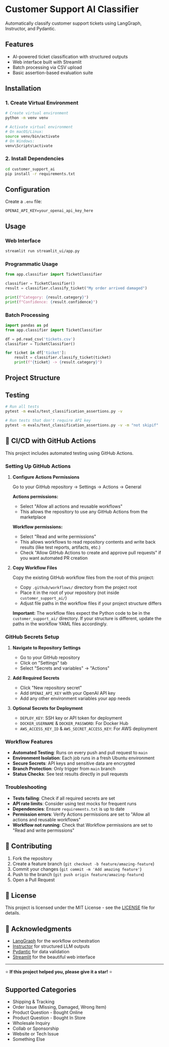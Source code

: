 # Customer Support AI Classifier

Automatically classify customer support tickets using LangGraph, Instructor, and Pydantic.

## Features

- AI-powered ticket classification with structured outputs
- Web interface built with Streamlit
- Batch processing via CSV upload
- Basic assertion-based evaluation suite

## Installation

### 1. Create Virtual Environment

```bash
# Create virtual environment
python -m venv venv

# Activate virtual environment
# On macOS/Linux:
source venv/bin/activate
# On Windows:
venv\Scripts\activate
```

### 2. Install Dependencies

```bash
cd customer_support_ai
pip install -r requirements.txt
```

## Configuration

Create a `.env` file:

```env
OPENAI_API_KEY=your_openai_api_key_here
```

## Usage

### Web Interface

```bash
streamlit run streamlit_ui/app.py
```

### Programmatic Usage

```python
from app.classifier import TicketClassifier

classifier = TicketClassifier()
result = classifier.classify_ticket("My order arrived damaged")

print(f"Category: {result.category}")
print(f"Confidence: {result.confidence}")
```

### Batch Processing

```python
import pandas as pd
from app.classifier import TicketClassifier

df = pd.read_csv('tickets.csv')
classifier = TicketClassifier()

for ticket in df['ticket']:
    result = classifier.classify_ticket(ticket)
    print(f"{ticket} -> {result.category}")
```

## Project Structure

## Testing

```bash
# Run all tests
pytest -m evals/test_classification_assertions.py -v

# Run tests that don't require API key
pytest -m evals/test_classification_assertions.py -v -m "not skipif"
```

## 🚀 CI/CD with GitHub Actions

This project includes automated testing using GitHub Actions.

### Setting Up GitHub Actions

1. **Configure Actions Permissions**

   Go to your GitHub repository → Settings → Actions → General

   **Actions permissions:**
   - Select "Allow all actions and reusable workflows"
   - This allows the repository to use any GitHub Actions from the marketplace

   **Workflow permissions:**
   - Select "Read and write permissions"
   - This allows workflows to read repository contents and write back results (like test reports, artifacts, etc.)
   - Check "Allow GitHub Actions to create and approve pull requests" if you want automated PR creation

2. **Copy Workflow Files**

   Copy the existing GitHub workflow files from the root of this project:
   - Copy `.github/workflows/` directory from the project root
   - Place it in the root of your repository (not inside `customer_support_ai/`)
   - Adjust file paths in the workflow files if your project structure differs

   **Important:** The workflow files expect the Python code to be in the `customer_support_ai/` directory. If your structure is different, update the paths in the workflow YAML files accordingly.

### GitHub Secrets Setup

1. **Navigate to Repository Settings**
   - Go to your GitHub repository
   - Click on "Settings" tab
   - Select "Secrets and variables" → "Actions"

2. **Add Required Secrets**
   - Click "New repository secret"
   - Add `OPENAI_API_KEY` with your OpenAI API key
   - Add any other environment variables your app needs

3. **Optional Secrets for Deployment**
   - `DEPLOY_KEY`: SSH key or API token for deployment
   - `DOCKER_USERNAME` & `DOCKER_PASSWORD`: For Docker Hub
   - `AWS_ACCESS_KEY_ID` & `AWS_SECRET_ACCESS_KEY`: For AWS deployment

### Workflow Features

- **Automated Testing**: Runs on every push and pull request to `main`
- **Environment Isolation**: Each job runs in a fresh Ubuntu environment
- **Secure Secrets**: API keys and sensitive data are encrypted
- **Branch Protection**: Only trigger from `main` branch
- **Status Checks**: See test results directly in pull requests

### Troubleshooting

- **Tests failing**: Check if all required secrets are set
- **API rate limits**: Consider using test mocks for frequent runs
- **Dependencies**: Ensure `requirements.txt` is up to date
- **Permission errors**: Verify Actions permissions are set to "Allow all actions and reusable workflows"
- **Workflow not running**: Check that Workflow permissions are set to "Read and write permissions"

## 🤝 Contributing

1. Fork the repository
2. Create a feature branch (`git checkout -b feature/amazing-feature`)
3. Commit your changes (`git commit -m 'Add amazing feature'`)
4. Push to the branch (`git push origin feature/amazing-feature`)
5. Open a Pull Request

## 📝 License

This project is licensed under the MIT License - see the [LICENSE](../LICENSE) file for details.

## 🙏 Acknowledgments

- [LangGraph](https://github.com/langchain-ai/langgraph) for the workflow orchestration
- [Instructor](https://github.com/jxnl/instructor) for structured LLM outputs
- [Pydantic](https://github.com/pydantic/pydantic) for data validation
- [Streamlit](https://streamlit.io/) for the beautiful web interface

---

⭐ **If this project helped you, please give it a star!** ⭐

## Supported Categories

- Shipping & Tracking
- Order Issue (Missing, Damaged, Wrong Item)
- Product Question - Bought Online
- Product Question - Bought In Store
- Wholesale Inquiry
- Collab or Sponsorship
- Website or Tech Issue
- Something Else

